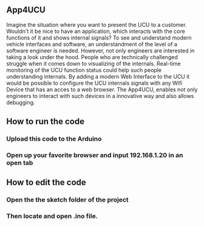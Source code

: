 ## App4UCU
Imagine the situation where you want to present the UCU to a customer. 
Wouldn't it be nice to have an application, which interacts with the core functions of it and shows internal signals?
To see and understand modern vehicle interfaces and software, an understandment of the level of a software engineer is needed.
However, not only engineers are interested in taking a look under the hood. People who are technically challenged struggle when it comes down to visualizing of the internals.
Real-time monitoring of the UCU function status could help such people understanding internals.
By adding a modern Web Interface to the UCU it would be possible to configure the UCU internals signals with any Wifi Device that has an acces to a web browser. 
The App4UCU, enables not only engineers to interact with such devices in a innovative way and also allows debugging.


## How to run the code
### Upload this code to the Arduino
### Open up your favorite browser and input 192.168.1.20 in an open tab

## How to edit the code
### Open the the sketch folder of the project 
### Then locate and open .ino file.